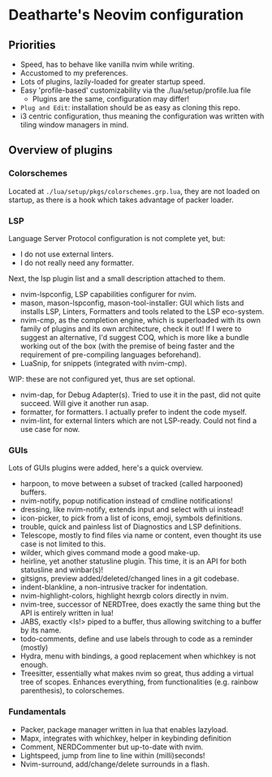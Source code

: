 # Deatharte's Neovim configuration 

## Priorities
- Speed, has to behave like vanilla nvim while writing.
- Accustomed to my preferences.
- Lots of plugins, lazily-loaded for greater startup speed.
- Easy 'profile-based' customizability via the ./lua/setup/profile.lua file
	- Plugins are the same, configuration may differ!
- `Plug and Edit`: installation should be as easy as cloning this repo.
- i3 centric configuration, thus meaning the configuration was written with tiling window managers in mind.

## Overview of plugins
### Colorschemes
Located at `./lua/setup/pkgs/colorschemes.grp.lua`, they are not loaded on startup, as
there is a hook which takes advantage of packer loader. 

### LSP
Language Server Protocol configuration is not complete yet, but:
- I do not use external linters.
- I do not really need any formatter.

Next, the lsp plugin list and a small description attached to them.
- nvim-lspconfig, LSP capabilities configurer for nvim.
- mason, mason-lspconfig, mason-tool-installer: GUI which lists and installs LSP, Linters, Formatters
and tools related to the LSP eco-system.
- nvim-cmp, as the completion engine, which is superloaded with its own family of plugins and its own architecture, check it out! If I were to suggest an alternative, I'd suggest COQ, which is more like a bundle working out of the box (with the premise of being faster and the requirement of pre-compiling languages beforehand). 
- LuaSnip, for snippets (integrated with nvim-cmp).

WIP: these are not configured yet, thus are set optional.
- nvim-dap, for Debug Adapter(s). Tried to use it in the past, did not quite succeed. Will give it another run
asap.
- formatter, for formatters. I actually prefer to indent the code myself.
- nvim-lint, for external linters which are not LSP-ready. Could not find a use case for now.

### GUIs
Lots of GUIs plugins were added, here's a quick overview.
- harpoon, to move between a subset of tracked (called harpooned) buffers.
- nvim-notify, popup notification instead of cmdline notifications! 
- dressing, like nvim-notify, extends input and select with ui instead! 
- icon-picker, to pick from a list of icons, emoji, symbols definitions.
- trouble, quick and painless list of Diagnostics and LSP definitions.
- Telescope, mostly to find files via name or content, even thought its use case is not limited to this.
- wilder, which gives command mode a good make-up.
- heirline, yet another statusline plugin. This time, it is an API for both statusline and winbar(s)!
- gitsigns, preview added/deleted/changed lines in a git codebase.
- indent-blankline, a non-intrusive tracker for indentation. 
- nvim-highlight-colors, highlight hexrgb colors directly in nvim. 
- nvim-tree, successor of NERDTree, does exactly the same thing but the API is entirely written in lua!
- JABS, exactly <ls!> piped to a buffer, thus allowing switching to a buffer by its name.
- todo-comments, define and use labels through to code as a reminder (mostly)
- Hydra, menu with bindings, a good replacement when whichkey is not enough.
- Treesitter, essentially what makes nvim so great, thus adding a virtual tree of scopes. Enhances everything, from functionalities (e.g. rainbow parenthesis), to colorschemes.

### Fundamentals
- Packer, package manager written in lua that enables lazyload.
- Mapx, integrates with whichkey, helper in keybinding definition
- Comment, NERDCommenter but up-to-date with nvim.
- Lightspeed, jump from line to line within (milli)seconds!
- Nvim-surround, add/change/delete surrounds in a flash. 
